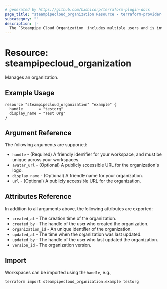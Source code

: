 ```yaml
---
# generated by https://github.com/hashicorp/terraform-plugin-docs
page_title: "steampipecloud_organization Resource - terraform-provider-steampipecloud"
subcategory: ""
description: |-
  The `Steampipe Cloud Organization` includes multiple users and is intended for organizations to collaborate and share workspaces and connections.
---
```


# Resource: steampipecloud_organization

Manages an organization.

## Example Usage

```hcl
resource "steampipecloud_organization" "example" {
  handle       = "testorg"
  display_name = "Test Org"
}
```

## Argument Reference

The following arguments are supported:

- `handle` - (Required) A friendly identifier for your workspace, and must be unique across your workspaces.
- `avatar_url` - (Optional) A publicly accessible URL for the organization's logo.
- `display_name` - (Optional) A friendly name for your organization.
- `url` - (Optional) A publicly accessible URL for the organization.

## Attributes Reference

In addition to all arguments above, the following attributes are exported:

- `created_at` - The creation time of the organization.
- `created_by` - The handle of the user who created the organization.
- `organization_id` - An unique identifier of the organization.
- `updated_at` - The time when the organization was last updated.
- `updated_by` - The handle of the user who last updated the organization.
- `version_id` - The organization version.

## Import

Workspaces can be imported using the `handle`, e.g.,

```sh
terraform import steampipecloud_organization.example testorg
```
